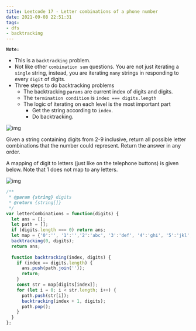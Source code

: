 ```yaml
---
title: Leetcode 17 - Letter combinations of a phone number
date: 2021-09-08 22:51:31
tags:
- dfs
- backtracking
---
```

**`Note:`**
- This is a `backtracking` problem.
- Not like other `combination sum` questions. You are not just iterating a `single` string, instead, you are iterating `many` strings in responding to every `digit` of digits.
- Three steps to do backtracking problems
  - The backtracking `params` are current index of digits and digits.
  - The `termination condition` is `index === digits.length`
  - The logic of iterating on each level is the most important part
    - Get the string according to `index`.
    - Do backtracking.

![img](https://img-blog.csdnimg.cn/20201123200304469.png)

Given a string containing digits from 2-9 inclusive, return all possible letter combinations that the number could represent. Return the answer in any order.

A mapping of digit to letters (just like on the telephone buttons) is given below. Note that 1 does not map to any letters.

![img](https://upload.wikimedia.org/wikipedia/commons/thumb/7/73/Telephone-keypad2.svg/200px-Telephone-keypad2.svg.png)
```javascript
/**
 * @param {string} digits
 * @return {string[]}
 */
var letterCombinations = function(digits) {
  let ans = [];
  let path = [];
  if (digits.length === 0) return ans;
  let map = {'0':'', '1':'','2':'abc', '3':'def', '4':'ghi', '5':'jkl', '6':'mno', '7':'pqrs', '8':'tuv', '9':'wxyz'};
  backtracking(0, digits);
  return ans;
  
  function backtracking(index, digits) {
    if (index == digits.length) {
      ans.push(path.join(''));
      return;
    }
    const str = map[digits[index]];
    for (let i = 0; i < str.length; i++) {
      path.push(str[i]);
      backtracking(index + 1, digits);
      path.pop();
    }
  }
};
```